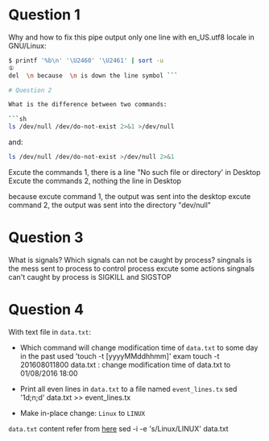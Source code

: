 # Question 1

Why and how to fix this pipe output only one line with en_US.utf8 locale in GNU/Linux:

```sh
$ printf '%b\n' '\U2460' '\U2461' | sort -u
①
del  \n because  \n is down the line symbol ```

# Question 2

What is the difference between two commands:

```sh
ls /dev/null /dev/do-not-exist 2>&1 >/dev/null
```

and:

```sh
ls /dev/null /dev/do-not-exist >/dev/null 2>&1
```
Excute the commands 1, there is a line "No such file or directory' in Desktop
Excute the commands 2, nothing the line in Desktop

because excute command 1, the output was sent into the desktop
excute command 2, the output was sent into the directory "dev/null"  
# Question 3

What is signals? Which signals can not be caught by process?
singnals is the mess sent to process to  control process excute some actions
singnals can't caught by process is SIGKILL and SIGSTOP  

# Question 4

With text file in `data.txt`:

 - Which command will change modification time of `data.txt` to some day in the past
used 'touch -t [yyyyMMddhhmm]' 
exam 
touch -t 201608011800 data.txt :  change modification time of data.txt to 01/08/2016 18:00 

 - Print all even lines in `data.txt` to a file named `event_lines.tx`
  sed '1d;n;d' data.txt >> event_lines.tx
 - Make in-place change: `Linux` to `LINUX`

`data.txt` content refer from [here](https://en.wikipedia.org/wiki/Linux_distribution)
    sed -i -e 's/Linux/LINUX' data.txt
  
